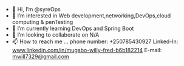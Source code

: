 - 👋 Hi, I’m @syreOps
- 👀 I’m interested in Web development,networking,DevOps,cloud computing & penTesting
- 🌱 I’m currently learning DevOps and Spring Boot
- 💞️ I’m looking to collaborate on N/A
- 📫 How to reach me ...
phone number: +250785430927
Linked-In: www.linkedin.com/in/mugabo-willy-fred-b6b182214
E-mail: mwill7329@gmail.com
<!---
syreOps/syreOps is a ✨ special ✨ repository because its `README.md` (this file) appears on your GitHub profile.
You can click the Preview link to take a look at your changes.
--->
